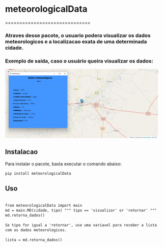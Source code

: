 # meteorologicalData
==============================

### Atraves desse pacote, o usuario podera visualizar os dados meteorologicos e a localizacao exata de uma determinada cidade.

### Exemplo de saída, caso o usuário queira visualizar os dados:
<img src="src/img.png" alt="Dados meteorológicos">

## Instalacao

Para instalar o pacote, basta executar o comando abaixo:

<pre><code>pip install meteorologicalData</code></pre>

## Uso

<pre><code>
from meteorologicalData import main
md = main.MD(cidade, tipo) """ tipo == 'visualizar' or 'retornar' """
md.retorna_dados()

Se tipo for igual a 'retornar', use uma variavel para receber a lista com os dados meteorologicos.

lista = md.retorna_dados()
</code></pre>



